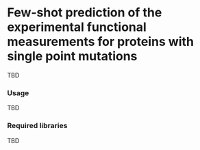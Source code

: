 # Few-shot prediction of the experimental functional measurements for proteins with single point mutations

TBD

### Usage

TBD

### Required libraries

TBD


